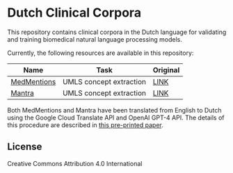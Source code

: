 # Dutch Clinical Corpora

This repository contains clinical corpora in the Dutch language for validating and training biomedical natural language processing models.

Currently, the following resources are available in this repository:

| Name        | Task                    | Original                                                      |
|-------------|-------------------------|---------------------------------------------------------------|
| [MedMentions](https://github.com/mi-erasmusmc/DutchClinicalCorpora/tree/main/MedMentions) | UMLS concept extraction | [LINK](https://github.com/chanzuckerberg/MedMentions)         |
| [Mantra](https://github.com/mi-erasmusmc/DutchClinicalCorpora/tree/main/Mantra)      | UMLS concept extraction | [LINK](https://www.ncbi.nlm.nih.gov/pmc/articles/PMC4986661/) |

Both MedMentions and Mantra have been translated from English to Dutch using the Google Cloud Translate API and OpenAI GPT-4 API. The details of this procedure are described in [this pre-printed paper](#).


## License
Creative Commons Attribution 4.0 International
